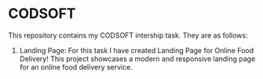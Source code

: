 # CODSOFT
This repository contains my CODSOFT intership task. They are as follows:

1. Landing Page:
   For this task I have created Landing Page for Online Food Delivery! This project showcases a modern and responsive landing 
   page for an online food delivery service.
